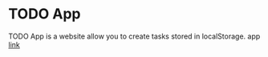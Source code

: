 # TODO App
TODO App is a website allow you to create tasks stored in localStorage. 
app [link](https://ahmadeleiwa.github.io/TodoList/)
